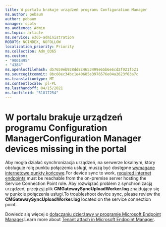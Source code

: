 ```yaml
---
title: W portalu brakuje urządzeń programu Configuration Manager
ms.author: pebaum
author: pebaum
manager: scotv
ms.audience: Admin
ms.topic: article
ms.service: o365-administration
ROBOTS: NOINDEX, NOFOLLOW
localization_priority: Priority
ms.collection: Adm_O365
ms.custom:
- "9001495"
- "4384"
ms.openlocfilehash: d57659eb928dd8c4653499e65b6e6cd2f021f521
ms.sourcegitcommit: 8bc60ec34bc1e40685e3976576e04a2623f63a7c
ms.translationtype: MT
ms.contentlocale: pl-PL
ms.lasthandoff: 04/15/2021
ms.locfileid: "51817254"
---
```

# <a name="configuration-manager-devices-missing-in-the-portal"></a><span data-ttu-id="fe532-102">W portalu brakuje urządzeń programu Configuration Manager</span><span class="sxs-lookup"><span data-stu-id="fe532-102">Configuration Manager devices missing in the portal</span></span>

<span data-ttu-id="fe532-103">Aby mogła działać synchronizacja urządzeń, na serwerze lokalnym, który obsługuje rolę punktu połączenia usługi, muszą być dostępne [wymagane internetowe punkty końcowe](https://docs.microsoft.com/configmgr/tenant-attach/device-sync-actions#internet-endpoints).</span><span class="sxs-lookup"><span data-stu-id="fe532-103">For device sync to work, [required internet endpoints](https://docs.microsoft.com/configmgr/tenant-attach/device-sync-actions#internet-endpoints) must be reachable from the on-premise server hosting the Service Connection Point role.</span></span> <span data-ttu-id="fe532-104">Aby rozwiązać problem z synchronizacją urządzeń, przejrzyj plik **CMGatewaySyncUploadWorker.log** znajdujący się w punkcie połączenia usługi.</span><span class="sxs-lookup"><span data-stu-id="fe532-104">To troubleshoot device sync, please review the **CMGatewaySyncUploadWorker.log** located on the service connection point.</span></span>

<span data-ttu-id="fe532-105">Dowiedz się więcej o [dołączaniu dzierżawy w programie Microsoft Endpoint Manager](https://docs.microsoft.com/configmgr/tenant-attach/).</span><span class="sxs-lookup"><span data-stu-id="fe532-105">Learn more about [Tenant attach in Microsoft Endpoint Manager](https://docs.microsoft.com/configmgr/tenant-attach/).</span></span>
